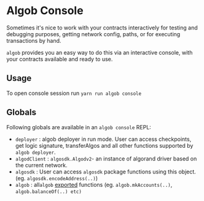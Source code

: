 # Algob Console

Sometimes it's nice to work with your contracts interactively for testing and debugging purposes, getting network config, paths, or for executing transactions by hand. 

`algob` provides you an easy way to do this via an interactive console, with your contracts available and ready to use.

## Usage

To open console session run `yarn run algob console`

## Globals

Following globals are available in an `algob console` REPL:
* `deployer` : algob deployer in run mode. User can access checkpoints, get logic signature, transferAlgos and all other functions supported by `algob deployer`.
* `algodClient` : `algosdk.Algodv2`- an instance of algorand driver based on the current network.
* `algosdk` : User can access `algosdk` package functions using this object. (eg. `algosdk.encodeAddress(..)`)  
* `algob` : all`algob` [exported](https://github.com/scale-it/algorand-builder/blob/master/packages/algob/src/index.ts) functions (eg. `algob.mkAccounts(..)`, `algob.balanceOf(..) etc)`
